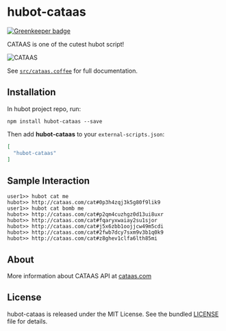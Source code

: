 # hubot-cataas

[![Greenkeeper badge](https://badges.greenkeeper.io/jubianchi/hubot-cataas.svg)](https://greenkeeper.io/)

CATAAS is one of the cutest hubot script!

![CATAAS][cat]

See [`src/cataas.coffee`](src/cataas.coffee) for full documentation.

## Installation

In hubot project repo, run:

`npm install hubot-cataas --save`

Then add **hubot-cataas** to your `external-scripts.json`:

```json
[
  "hubot-cataas"
]
```

## Sample Interaction

```
user1>> hubot cat me
hubot>> http://cataas.com/cat#0p3h4zqj3k5g80f9lik9
user1>> hubot cat bomb me
hubot>> http://cataas.com/cat#p2qm4cuzhgz0d13ui8uxr
hubot>> http://cataas.com/cat#fqaryxwaiay2su1sjor
hubot>> http://cataas.com/cat#j5x6zbb1oojjcw49m5cdi
hubot>> http://cataas.com/cat#2fwb7dcy7sxm9v3b1q0k9
hubot>> http://cataas.com/cat#z8ghev1clfa6lth85mi
```

## About

More information about CATAAS API at [cataas.com](http://cataas.com)

## License

hubot-cataas is released under the MIT License. See the bundled [LICENSE](LICENSE) file for details.


[cat]: http://cataas.com/cat/says/I_can_haz_Hubot "CATAAS"

